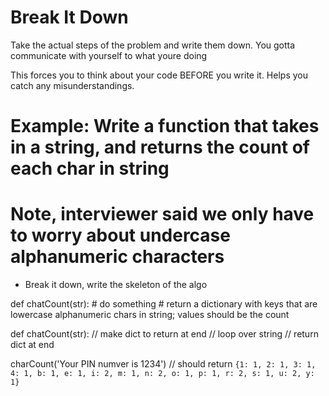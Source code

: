 # Break It Down

Take the actual steps of the problem and write them down. You gotta communicate with yourself to what youre doing

This forces you to think about your code BEFORE you write it. Helps you catch any misunderstandings.

# Example: Write a function that takes in a string, and returns the count of each char in string
# Note, interviewer said we only have to worry about undercase alphanumeric characters

- Break it down, write the skeleton of the algo

def chatCount(str):
    # do something
    # return a dictionary with keys that are lowercase alphanumeric chars in string; values should be the count

def chatCount(str):
    // make dict to return at end
    // loop over string
    // return dict at end


charCount('Your PIN numver is 1234') // should return `{1: 1, 2: 1, 3: 1, 4: 1, b: 1, e: 1, i: 2, m: 1, n: 2, o: 1, p: 1, r: 2, s: 1, u: 2, y: 1}`